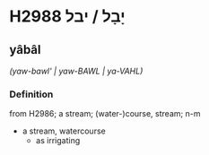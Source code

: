 # H2988 יָבָל / יבל

## yâbâl

_(yaw-bawl' | yaw-BAWL | ya-VAHL)_

### Definition

from H2986; a stream; (water-)course, stream; n-m

- a stream, watercourse
  - as irrigating
